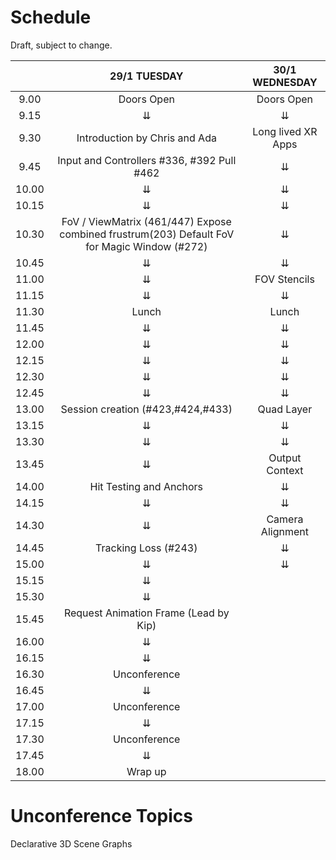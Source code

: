 # Schedule

Draft, subject to change.

|       |                                                29/1  TUESDAY                                               |        30/1 WEDNESDAY       |
|:-----:|:----------------------------------------------------------------------------------------------------------:|:---------------------------:|
|  9.00 |                                           Doors Open                                                       |       Doors Open        |
|  9.15 |                                                      ⇊                                                     |              ⇊              |
|  9.30 |                               Introduction by Chris and Ada                                                |      Long lived XR Apps     |
|  9.45 |              Input and Controllers #336, #392 Pull #462                                                    |              ⇊              |
| 10.00 |                                                      ⇊                                                     |              ⇊               |
| 10.15 |                                                      ⇊                                                     |              ⇊         |
| 10.30 | FoV / ViewMatrix (461/447)        Expose combined frustrum(203)        Default FoV for Magic Window (#272) |              ⇊              |
| 10.45 |                                                      ⇊                                                     |              ⇊              |
| 11.00 |                                                      ⇊                                                     |         FOV Stencils        |
| 11.15 |                                                      ⇊                                                     |              ⇊              |
| 11.30 |                                                    Lunch                                                   |            Lunch            |
| 11.45 |                                                      ⇊                                                     |              ⇊              |
| 12.00 |                                                      ⇊                                                     |              ⇊              |
| 12.15 |                                                      ⇊                                                     |              ⇊              |
| 12.30 |                                                      ⇊                                                     |              ⇊              |
| 12.45 |                                                      ⇊                                                     |              ⇊              |
| 13.00 |                                      Session creation (#423,#424,#433)                                     |          Quad Layer         |
| 13.15 |                                                      ⇊                                                     |              ⇊              |
| 13.30 |                                                      ⇊                                                     |              ⇊              |
| 13.45 |                                                      ⇊                                                     |        Output Context       |
| 14.00 |                                           Hit Testing and Anchors                                          |              ⇊              |
| 14.15 |                                                      ⇊                                                     |              ⇊              |
| 14.30 |                                                      ⇊                                                     |       Camera Alignment      |
| 14.45 |                                            Tracking Loss (#243)                                            |              ⇊              |
| 15.00 |                                                      ⇊                                                     |              ⇊              |
| 15.15 |                                                      ⇊                                                     |                             |
| 15.30 |                                                      ⇊                                                     |                             |
| 15.45 |                                    Request Animation Frame (Lead by Kip)                                   |                             |
| 16.00 |                                                      ⇊                                                     |                             |
| 16.15 |                                                      ⇊                                                     |                             |
| 16.30 |                                                Unconference                                                |                             |
| 16.45 |                                                      ⇊                                                     |                             |
| 17.00 |                                                Unconference                                                |                             |
| 17.15 |                                                      ⇊                                                     |                             |
| 17.30 |                                                Unconference                                                |                             |
| 17.45 |                                                      ⇊                                                     |                             |
| 18.00 |                                                   Wrap up                                                  |                             |



# Unconference Topics

Declarative 3D Scene Graphs
